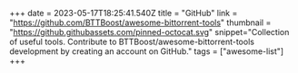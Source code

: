 +++
date = 2023-05-17T18:25:41.540Z
title = "GitHub"
link = "https://github.com/BTTBoost/awesome-bittorrent-tools"
thumbnail = "https://github.githubassets.com/pinned-octocat.svg"
snippet="Collection of useful tools. Contribute to BTTBoost/awesome-bittorrent-tools development by creating an account on GitHub."
tags = ["awesome-list"]
+++
